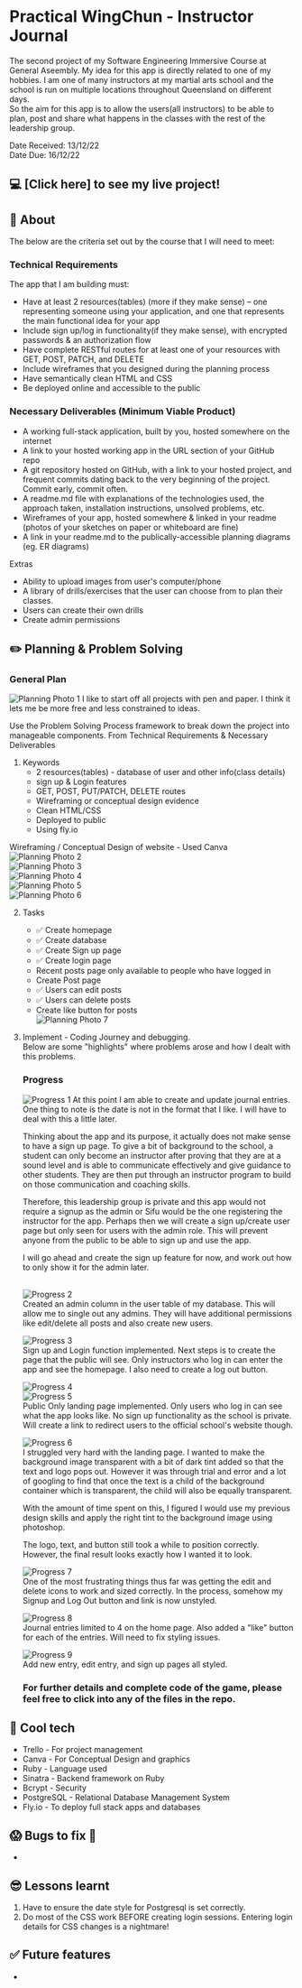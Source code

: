 # Practical WingChun - Instructor Journal
The second project of my Software Engineering Immersive Course at General Aseembly. My idea for this app is directly related to one of my hobbies. I am one of many instructors at my martial arts school and the school is run on multiple locations throughout Queensland on different days.<br/> 
So the aim for this app is to allow the users(all instructors) to be able to plan, post and share what happens in the classes with the rest of the leadership group. <br/> 

Date Received: 13/12/22<br/>
Date Due: 16/12/22

## :computer: [Click here] to see my live project!

## :page_facing_up: About
The below are the criteria set out by the course that I will need to meet:
### Technical Requirements
The app that I am building must:
- Have at least 2 resources(tables) (more if they make sense) – one representing someone using your application, and one that represents the main functional idea for your app
- Include sign up/log in functionality(if they make sense), with encrypted passwords & an authorization flow
- Have complete RESTful routes for at least one of your resources with GET, POST, PATCH, and DELETE
- Include wireframes that you designed during the planning process
- Have semantically clean HTML and CSS
- Be deployed online and accessible to the public


### Necessary Deliverables (Minimum Viable Product)
- A working full-stack application, built by you, hosted somewhere on the internet
- A link to your hosted working app in the URL section of your GitHub repo
- A git repository hosted on GitHub, with a link to your hosted project, and frequent commits dating back to the very beginning of the project. Commit early, commit often.
- A readme.md file with explanations of the technologies used, the approach taken, installation instructions, unsolved problems, etc.
- Wireframes of your app, hosted somewhere & linked in your readme (photos of your sketches on paper or whiteboard are fine)
- A link in your readme.md to the publically-accessible planning diagrams (eg. ER diagrams)


Extras
- Ability to upload images from user's computer/phone
- A library of drills/exercises that the user can choose from to plan their classes.
- Users can create their own drills
- Create admin permissions
 
## :pencil2: Planning & Problem Solving
### General Plan
![Planning Photo 1](./images/Planning_01.jpg)
I like to start off all projects with pen and paper. I think it lets me be more free and less constrained to ideas. 

Use the Problem Solving Process framework to break down the project into manageable components. From Technical Requirements & Necessary Deliverables
1.  Keywords 
    - 2 resources(tables) - database of user and other info(class details)
    - sign up & Login features
    - GET, POST, PUT/PATCH, DELETE routes
    - Wireframing or conceptual design evidence
    - Clean HTML/CSS
    - Deployed to public 
    - Using fly.io 

Wireframing / Conceptual Design of website - Used Canva<br/> 
![Planning Photo 2](./images/Planning_02.png)<br/> 
![Planning Photo 3](./images/Planning_03.png)<br/> 
![Planning Photo 4](./images/Planning_04.png)<br/> 
![Planning Photo 5](./images/Planning_05.png)<br/> 
![Planning Photo 6](./images/Planning_06.png)<br/> 

2.  Tasks <br/>
    - :white_check_mark: Create homepage
    - :white_check_mark: Create database
    - :white_check_mark: Create Sign up page
    - :white_check_mark: Create login page
    - Recent posts page only available to people who have logged in
    - Create Post page
    - :white_check_mark: Users can edit posts
    - :white_check_mark: Users can delete posts
    - Create like button for posts<br/>
    ![Planning Photo 7](./images/Planning_07.png)

3.  Implement - Coding Journey and debugging.<br/> 
    Below are some "highlights" where problems arose and how I dealt with this problems. <br/> 

    ### Progress
    ![Progress 1](./images/Progress_01.png)
    At this point I am able to create and update journal entries. One thing to note is the date is not in the format that I like. I will have to deal with this a little later. 


    Thinking about the app and its purpose, it actually does not make sense to have a sign up page. To give a bit of background to the school, a student can only become an instructor after proving that they are at a sound level and is able to communicate effectively and give guidance to other students. They are then put through an instructor program to build on those communication and coaching skills.

    Therefore, this leadership group is private and this app would not require a signup as the admin or Sifu would be the one registering the instructor for the app. Perhaps then we will create a sign up/create user page but only seen for users with the admin role. This will prevent anyone from the public to be able to sign up and use the app. 

    I will go ahead and create the sign up feature for now, and work out how to only show it for the admin later. <br/> 
    <br/> 

    ![Progress 2](./images/Progress_02.png)<br/> 
    Created an admin column in the user table of my database. This will allow me to single out any admins. They will have additional permissions like edit/delete all posts and also create new users. 
    <br/> 

    ![Progress 3](./images/Progress_03.png)<br/> 
    Sign up and Login function implemented. Next steps is to create the page that the public will see. Only instructors who log in can enter the app and see the homepage. 
    I also need to create a log out button. 
    <br/> 

    ![Progress 4](./images/Progress_04.png)<br/> 
    ![Progress 5](./images/Progress_05.png)<br/> 
    Public Only landing page implemented. Only users who log in can see what the app looks like. No sign up functionality as the school is private. Will create a link to redirect users to the official school's website though.
    <br/>  

    ![Progress 6](./images/Progress_06.png)<br/> 
    I struggled very hard with the landing page. I wanted to make the background image transparent with a bit of dark tint added so that the text and logo pops out. However it was through trial and error and a lot of googling to find that once the text is a child of the background container which is transparent, the child will also be equally transparent. 

    With the amount of time spent on this, I figured I would use my previous design skills and apply the right tint to the background image using photoshop. 

    The logo, text, and button still took a while to position correctly. However, the final result looks exactly how I wanted it to look.
    <br/> 

    ![Progress 7](./images/Progress_07.png)<br/> 
    One of the most frustrating things thus far was getting the edit and delete icons to work and sized correctly. In the process, somehow my Signup and Log Out button and link is now unstyled. 
    <br/> 

    ![Progress 8](./images/Progress_08.png)<br/> 
    Journal entries limited to 4 on the home page. Also added a "like" button for each of the entries. Will need to fix styling issues. 
    <br/> 

    ![Progress 9](./images/Progress_09.png)<br/> 
    Add new entry, edit entry, and sign up pages all styled. 
    ### For further details and complete code of the game, please feel free to click into any of the files in the repo.  

## :rocket: Cool tech
- Trello - For project management
- Canva - For Conceptual Design and graphics
- Ruby - Language used
- Sinatra - Backend framework on Ruby
- Bcrypt - Security
- PostgreSQL - Relational Database Management System
- Fly.io - To deploy full stack apps and databases


## :scream: Bugs to fix :bug:
- 

## :sunglasses: Lessons learnt
1.  Have to ensure the date style for Postgresql is set correctly.
2.  Do most of the CSS work BEFORE creating login sessions. Entering login details for CSS changes is a nightmare!

## :white_check_mark: Future features
- 



